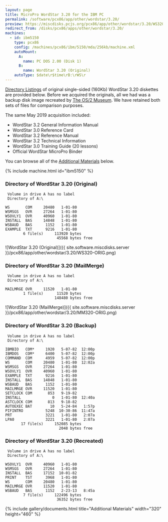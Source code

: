 ```yaml
---
layout: page
title: MicroPro WordStar 3.20 for the IBM PC
permalink: /software/pcx86/app/other/wordstar/3.20/
preview: https://miscdisks.pcjs.org/pcx86/app/other/wordstar/3.20/WS320-ORIG.png
redirect_from: /disks/pcx86/apps/other/wordstar/3.20/
machines:
  - id: ibm5150
    type: pcx86
    config: /machines/pcx86/ibm/5150/mda/256kb/machine.xml
    autoMount:
      A:
        name: PC DOS 2.00 (Disk 1)
      B:
        name: WordStar 3.20 (Original)
    autoType: $date\r$time\rB:\rWS\r
---
```


[Directory Listings](#directory-of-wordstar-320-original) of original single-sided (160Kb)
WordStar 3.20 diskettes are provided below.  Before we acquired the originals, all we had was a
backup disk image recreated by [The OS/2 Museum](http://www.os2museum.com/).  We have retained both
sets of files for comparison purposes.

The same May 2019 acquisition included:

- WordStar 3.2 General Information Manual
- WordStar 3.0 Reference Card
- WordStar 3.2 Reference Manual
- WordStar 3.2 Technical Information
- WordStar 3.0 Training Guide (20 lessons)
- Official WordStar MicroPro Binder

You can browse all of the [Additional Materials](#additional-materials) below.

{% include machine.html id="ibm5150" %}

### Directory of WordStar 3.20 (Original)

     Volume in drive A has no label
     Directory of A:\

    WS       COM     20480   1-01-80
    WSMSGS   OVR     27264   1-01-80
    WSOVLY1  OVR     40960   1-01-80
    INSTALL  BAS     14848   1-01-80
    WSBAUD   BAS      1152   1-01-80
    EXAMPLE  TXT      9216   1-01-80
            6 file(s)     113920 bytes
                           45568 bytes free

![WordStar 3.20 (Original)]({{ site.software.miscdisks.server }}/pcx86/app/other/wordstar/3.20/WS320-ORIG.png)

### Directory of WordStar 3.20 (MailMerge)

     Volume in drive A has no label
     Directory of A:\

    MAILMRGE OVR     11520   1-01-80
            1 file(s)      11520 bytes
                          148480 bytes free

![WordStar 3.20 (MailMerge)]({{ site.software.miscdisks.server }}/pcx86/app/other/wordstar/3.20/MM320-ORIG.png)

### Directory of WordStar 3.20 (Backup)

     Volume in drive A has no label
     Directory of A:\

    IBMBIO   COM*     1920   5-07-82  12:00p
    IBMDOS   COM*     6400   5-07-82  12:00p
    COMMAND  COM      4959   5-07-82  12:00p
    WS       COM     20480   1-01-80  12:02a
    WSMSGS   OVR     27264   1-01-80
    WSOVLY1  OVR     40960   1-01-80
    EXAMPLE  TXT      9216   1-01-80
    INSTALL  BAS     14848   1-01-80
    WSBAUD   BAS      1152   1-01-80
    MAILMRGE OVR     11520   1-01-80
    SETCLOCK COM       853   9-19-82
    INSTALL              0   1-01-80  12:40a
    ASTCLOCK COM       813   9-18-82
    AUTOEXEC BAT        10   5-24-84   1:57p
    PIFINTRO          5248  10-30-86  11:47a
    PRT               3221   1-01-80   2:07a
    LPA0              3221   1-01-80   2:07a
           17 file(s)     152085 bytes
                            2048 bytes free

### Directory of WordStar 3.20 (Recreated)

     Volume in drive A has no label
     Directory of A:\

    WSOVLY1  OVR     40960   1-01-80
    WSMSGS   OVR     27264   1-01-80
    INSTALL  BAS     17152  10-01-82
    PRINT    TST      3968   1-01-80
    WS       COM     20480   1-01-80
    MAILMRGE OVR     11520   1-01-80
    WSBAUD   BAS      1152   2-23-13   8:45a
            7 file(s)     122496 bytes
                           36352 bytes free

<!-- Documentation -->

{% include gallery/documents.html title="Additional Materials" width="320" height="460" %}
